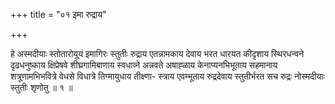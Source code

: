 +++
title = "०१ इमा रुद्राय"

+++

हे अस्मदीयाः स्तोतारोयूयं इमागिरः स्तुतीः रुद्राय एतन्नामकाय देवाय भरत धारयत कीदृशाय स्थिरधन्वने दृढधनुष्काय क्षिप्रेषवे शीघ्रगामिबाणाय स्वधाव्ने अन्नवते अषाह्ळाय केनाप्यनभिभूताय सहमानाय शत्रूणामभिभवित्रे वेधसे विधात्रे तिग्मायुधाय तीक्ष्णा- स्त्राय एवम्भूताय रुद्रदेवाय स्तुतीर्भरत सच रुद्रः नोस्मदीयाः स्तुतीः शृणोतु ॥ १ ॥
